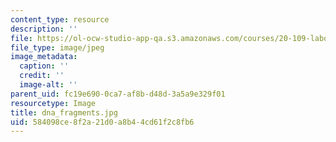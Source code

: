 ```yaml
---
content_type: resource
description: ''
file: https://ol-ocw-studio-app-qa.s3.amazonaws.com/courses/20-109-laboratory-fundamentals-in-biological-engineering-fall-2007/584098ce8f2a21d0a8b44cd61f2c8fb6_dna_fragments.jpg
file_type: image/jpeg
image_metadata:
  caption: ''
  credit: ''
  image-alt: ''
parent_uid: fc19e690-0ca7-af8b-d48d-3a5a9e329f01
resourcetype: Image
title: dna_fragments.jpg
uid: 584098ce-8f2a-21d0-a8b4-4cd61f2c8fb6
---
```

